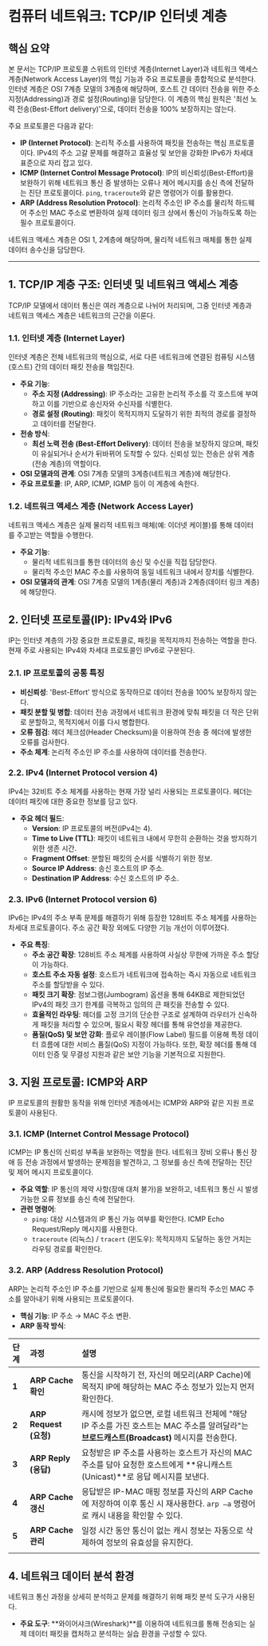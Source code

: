 # 컴퓨터 네트워크: TCP/IP 인터넷 계층

## 핵심 요약

본 문서는 TCP/IP 프로토콜 스위트의 인터넷 계층(Internet Layer)과 네트워크 액세스 계층(Network Access Layer)의 핵심 기능과 주요 프로토콜을 종합적으로 분석한다. 인터넷 계층은 OSI 7계층 모델의 3계층에 해당하며, 호스트 간 데이터 전송을 위한 주소 지정(Addressing)과 경로 설정(Routing)을 담당한다. 이 계층의 핵심 원칙은 '최선 노력 전송(Best-Effort delivery)'으로, 데이터 전송을 100% 보장하지는 않는다.

주요 프로토콜은 다음과 같다:

- **IP (Internet Protocol)**: 논리적 주소를 사용하여 패킷을 전송하는 핵심 프로토콜이다. IPv4의 주소 고갈 문제를 해결하고 효율성 및 보안을 강화한 IPv6가 차세대 표준으로 자리 잡고 있다.
- **ICMP (Internet Control Message Protocol)**: IP의 비신뢰성(Best-Effort)을 보완하기 위해 네트워크 통신 중 발생하는 오류나 제어 메시지를 송신 측에 전달하는 진단 프로토콜이다. `ping`, `traceroute`와 같은 명령어가 이를 활용한다.
- **ARP (Address Resolution Protocol)**: 논리적 주소인 IP 주소를 물리적 하드웨어 주소인 MAC 주소로 변환하여 실제 데이터 링크 상에서 통신이 가능하도록 하는 필수 프로토콜이다.

네트워크 액세스 계층은 OSI 1, 2계층에 해당하며, 물리적 네트워크 매체를 통한 실제 데이터 송수신을 담당한다.

--------------------------------------------------------------------------------

## 1. TCP/IP 계층 구조: 인터넷 및 네트워크 액세스 계층

TCP/IP 모델에서 데이터 통신은 여러 계층으로 나뉘어 처리되며, 그중 인터넷 계층과 네트워크 액세스 계층은 네트워크의 근간을 이룬다.

### 1.1. 인터넷 계층 (Internet Layer)

인터넷 계층은 전체 네트워크의 핵심으로, 서로 다른 네트워크에 연결된 컴퓨팅 시스템(호스트) 간의 데이터 패킷 전송을 책임진다.

- **주요 기능**:
    - **주소 지정 (Addressing)**: IP 주소라는 고유한 논리적 주소를 각 호스트에 부여하고 이를 기반으로 송신자와 수신자를 식별한다.
    - **경로 설정 (Routing)**: 패킷이 목적지까지 도달하기 위한 최적의 경로를 결정하고 데이터를 전달한다.
- **전송 방식**:
    - **최선 노력 전송 (Best-Effort Delivery)**: 데이터 전송을 보장하지 않으며, 패킷이 유실되거나 순서가 뒤바뀌어 도착할 수 있다. 신뢰성 있는 전송은 상위 계층(전송 계층)의 역할이다.
- **OSI 모델과의 관계**: OSI 7계층 모델의 3계층(네트워크 계층)에 해당한다.
- **주요 프로토콜**: IP, ARP, ICMP, IGMP 등이 이 계층에 속한다.

### 1.2. 네트워크 액세스 계층 (Network Access Layer)

네트워크 액세스 계층은 실제 물리적 네트워크 매체(예: 이더넷 케이블)를 통해 데이터를 주고받는 역할을 수행한다.

- **주요 기능**:
    - 물리적 네트워크를 통한 데이터의 송신 및 수신을 직접 담당한다.
    - 물리적 주소인 MAC 주소를 사용하여 동일 네트워크 내에서 장치를 식별한다.
- **OSI 모델과의 관계**: OSI 7계층 모델의 1계층(물리 계층)과 2계층(데이터 링크 계층)에 해당한다.

## 2. 인터넷 프로토콜(IP): IPv4와 IPv6

IP는 인터넷 계층의 가장 중요한 프로토콜로, 패킷을 목적지까지 전송하는 역할을 한다. 현재 주로 사용되는 IPv4와 차세대 프로토콜인 IPv6로 구분된다.

### 2.1. IP 프로토콜의 공통 특징

- **비신뢰성**: 'Best-Effort' 방식으로 동작하므로 데이터 전송을 100% 보장하지 않는다.
- **패킷 분할 및 병합**: 데이터 전송 과정에서 네트워크 환경에 맞춰 패킷을 더 작은 단위로 분할하고, 목적지에서 이를 다시 병합한다.
- **오류 점검**: 헤더 체크섬(Header Checksum)을 이용하여 전송 중 헤더에 발생한 오류를 검사한다.
- **주소 체계**: 논리적 주소인 IP 주소를 사용하여 데이터를 전송한다.

### 2.2. IPv4 (Internet Protocol version 4)

IPv4는 32비트 주소 체계를 사용하는 현재 가장 널리 사용되는 프로토콜이다. 헤더는 데이터 패킷에 대한 중요한 정보를 담고 있다.

- **주요 헤더 필드**:
    - **Version**: IP 프로토콜의 버전(IPv4는 4).
    - **Time to Live (TTL)**: 패킷이 네트워크 내에서 무한히 순환하는 것을 방지하기 위한 생존 시간.
    - **Fragment Offset**: 분할된 패킷의 순서를 식별하기 위한 정보.
    - **Source IP Address**: 송신 호스트의 IP 주소.
    - **Destination IP Address**: 수신 호스트의 IP 주소.

### 2.3. IPv6 (Internet Protocol version 6)

IPv6는 IPv4의 주소 부족 문제를 해결하기 위해 등장한 128비트 주소 체계를 사용하는 차세대 프로토콜이다. 주소 공간 확장 외에도 다양한 기능 개선이 이루어졌다.

- **주요 특징**:
    - **주소 공간 확장**: 128비트 주소 체계를 사용하여 사실상 무한에 가까운 주소 할당이 가능하다.
    - **호스트 주소 자동 설정**: 호스트가 네트워크에 접속하는 즉시 자동으로 네트워크 주소를 할당받을 수 있다.
    - **패킷 크기 확장**: 점보그램(Jumbogram) 옵션을 통해 64KB로 제한되었던 IPv4의 패킷 크기 한계를 극복하고 임의의 큰 패킷을 전송할 수 있다.
    - **효율적인 라우팅**: 헤더를 고정 크기의 단순한 구조로 설계하여 라우터가 신속하게 패킷을 처리할 수 있으며, 필요시 확장 헤더를 통해 유연성을 제공한다.
    - **품질(QoS) 및 보안 강화**: 플로우 레이블(Flow Label) 필드를 이용해 특정 데이터 흐름에 대한 서비스 품질(QoS) 지정이 가능하다. 또한, 확장 헤더를 통해 데이터 인증 및 무결성 지원과 같은 보안 기능을 기본적으로 지원한다.

## 3. 지원 프로토콜: ICMP와 ARP

IP 프로토콜의 원활한 동작을 위해 인터넷 계층에서는 ICMP와 ARP와 같은 지원 프로토콜이 사용된다.

### 3.1. ICMP (Internet Control Message Protocol)

ICMP는 IP 통신의 신뢰성 부족을 보완하는 역할을 한다. 네트워크 장비 오류나 통신 장애 등 전송 과정에서 발생하는 문제점을 발견하고, 그 정보를 송신 측에 전달하는 진단 및 제어 메시지 프로토콜이다.

- **주요 역할**: IP 통신의 제약 사항(장애 대처 불가)을 보완하고, 네트워크 통신 시 발생 가능한 오류 정보를 송신 측에 전달한다.
- **관련 명령어**:
    - `ping`: 대상 시스템과의 IP 통신 가능 여부를 확인한다. ICMP Echo Request/Reply 메시지를 사용한다.
    - `traceroute` (리눅스) / `tracert` (윈도우): 목적지까지 도달하는 동안 거치는 라우팅 경로를 확인한다.

### 3.2. ARP (Address Resolution Protocol)

ARP는 논리적 주소인 IP 주소를 기반으로 실제 통신에 필요한 물리적 주소인 MAC 주소를 알아내기 위해 사용되는 프로토콜이다.

- **핵심 기능**: IP 주소 → MAC 주소 변환.
- **ARP 동작 방식**:

| 단계    | 과정                   | 설명                                                                                          |
| :---- | :------------------- | :------------------------------------------------------------------------------------------ |
| **1** | **ARP Cache 확인**     | 통신을 시작하기 전, 자신의 메모리(ARP Cache)에 목적지 IP에 해당하는 MAC 주소 정보가 있는지 먼저 확인한다.                        |
| **2** | **ARP Request (요청)** | 캐시에 정보가 없으면, 로컬 네트워크 전체에 "해당 IP 주소를 가진 호스트는 MAC 주소를 알려달라"는 **브로드캐스트(Broadcast)** 메시지를 전송한다. |
| **3** | **ARP Reply (응답)**   | 요청받은 IP 주소를 사용하는 호스트가 자신의 MAC 주소를 담아 요청한 호스트에게 **유니캐스트(Unicast)**로 응답 메시지를 보낸다.             |
| **4** | **ARP Cache 갱신**     | 응답받은 IP-MAC 매핑 정보를 자신의 ARP Cache에 저장하여 이후 통신 시 재사용한다. `arp –a` 명령어로 캐시 내용을 확인할 수 있다.        |
| **5** | **ARP Cache 관리**     | 일정 시간 동안 통신이 없는 캐시 정보는 자동으로 삭제하여 정보의 유효성을 유지한다.                                             |
|       |                      |                                                                                             |

## 4. 네트워크 데이터 분석 환경

네트워크 통신 과정을 상세히 분석하고 문제를 해결하기 위해 패킷 분석 도구가 사용된다.

- **주요 도구**: **와이어샤크(Wireshark)**를 이용하여 네트워크를 통해 전송되는 실제 데이터 패킷을 캡처하고 분석하는 실습 환경을 구성할 수 있다.
